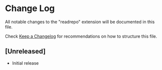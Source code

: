 # Change Log

All notable changes to the "readrepo" extension will be documented in this file.

Check [Keep a Changelog](http://keepachangelog.com/) for recommendations on how to structure this file.

## [Unreleased]

- Initial release
